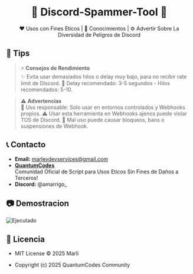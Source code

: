 <h1 align="center">🌟 Discord-Spammer-Tool 🌟</h1>

<p align="center">
  ♥ Usos con Fines Eticos | 🧠 Conocimientos | ⚙️ Advertir Sobre La Diversidad de Peligros de Discord
</p>

## 📣 Tips

> ⚡ **Consejos de Rendimiento**  
> ✨ Evita usar demasiados hilos o delay muy bajo, para no recibir rate limit de Discord.
> 🦺 Delay recomendado: 3-5 segundos - Hilos recomendados: 5-10.

> ⚠️ **Advertencias**  
> 🚨 Uso responsable: Solo usar en entornos controlados y Webhooks propios.
> ⚠️ Usar esta herramienta en Webhooks ajenos puede violar TOS de Discord.
> 🧰 Mal uso puede causar bloqueos, bans o suspensiones de Webhook.

## 📞 Contacto

- **Email:** marleydevservices@gmail.com  
- [**QuantumCodes**](https://discord.gg/E6HP7te4)  
  Comunidad Oficial de Script para Usos Eticos Sin Fines de Daños a Terceros!
- **Discord:** @amarrigo_

## 📷 Demostracion

![Ejecutado](https://cdn.discordapp.com/attachments/1371612970332717220/1411267902979571752/2.png?ex=68b40928&is=68b2b7a8&hm=7f3b4f43d4a767449ad9a902d7eead5b3aa60cb1431439148979677d15d070a5&)


## 📜 Licencia
- MIT License © 2025 Marli

- Copyright (c) 2025 QuantumCodes Community

